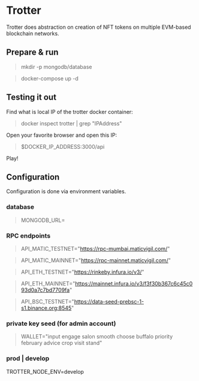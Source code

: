 # Trotter

Trotter does abstraction on creation of NFT tokens on multiple EVM-based blockchain networks.

## Prepare & run

> mkdir -p mongodb/database

> docker-compose up -d

## Testing it out

Find what is local IP of the trotter docker container:

> docker inspect trotter | grep "IPAddress"

Open your favorite browser and open this IP:

> $DOCKER_IP_ADDRESS:3000/api

Play!

## Configuration

Configuration is done via environment variables.

### database
> MONGODB_URL=

### RPC endpoints
> API_MATIC_TESTNET="https://rpc-mumbai.maticvigil.com/"

> API_MATIC_MAINNET="https://rpc-mainnet.maticvigil.com/"

> API_ETH_TESTNET="https://rinkeby.infura.io/v3/"

> API_ETH_MAINNET="https://mainnet.infura.io/v3/f3f30b367c6c45c093d0a7c7bd7709fa"

> API_BSC_TESTNET="https://data-seed-prebsc-1-s1.binance.org:8545"

### private key seed (for admin account)
> WALLET="input engage salon smooth choose buffalo priority february advice crop visit stand"

### prod | develop
TROTTER_NODE_ENV=develop 
